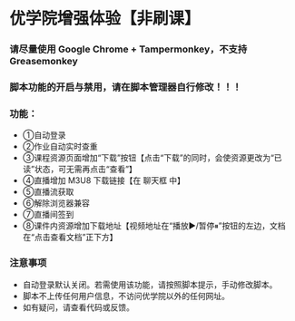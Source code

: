 # 优学院增强体验【非刷课】

### 请尽量使用 Google Chrome + Tampermonkey，不支持 Greasemonkey
### 脚本功能的开启与禁用，请在脚本管理器自行修改！！！

### 功能：
* ①自动登录
* ②作业自动实时查重
* ③课程资源页面增加“下载”按钮【点击“下载”的同时，会使资源更改为“已读”状态，可无需再点击“查看”】
* ④直播增加 M3U8 下载链接【在 聊天框 中】
* ⑤直播流获取
* ⑥解除浏览器兼容
* ⑦直播间签到
* ⑧课件内资源增加下载地址【视频地址在“播放▶/暂停⏸”按钮的左边，文档在“点击查看文档”正下方】

### 注意事项
* 自动登录默认关闭。若需使用该功能，请按照脚本提示，手动修改脚本。
* 脚本不上传任何用户信息，不访问优学院以外的任何网址。
* 如有疑问，请查看代码或反馈。
